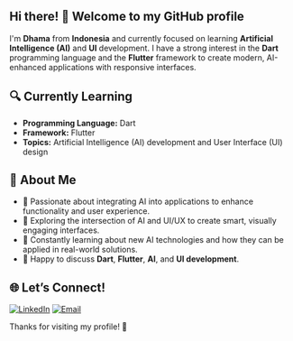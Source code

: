 ## Hi there! 👋 Welcome to my GitHub profile

I'm **Dhama** from **Indonesia** and currently focused on learning **Artificial Intelligence (AI)** and **UI** development. I have a strong interest in the **Dart** programming language and the **Flutter** framework to create modern, AI-enhanced applications with responsive interfaces.

## 🔍 Currently Learning

- **Programming Language:** Dart
- **Framework:** Flutter
- **Topics:** Artificial Intelligence (AI) development and User Interface (UI) design

## 🎯 About Me

- 🌱 Passionate about integrating AI into applications to enhance functionality and user experience.
- 🎨 Exploring the intersection of AI and UI/UX to create smart, visually engaging interfaces.
- 🤖 Constantly learning about new AI technologies and how they can be applied in real-world solutions.
- 💬 Happy to discuss **Dart**, **Flutter**, **AI**, and **UI development**.

## 🌐 Let’s Connect!

[![LinkedIn](https://img.shields.io/badge/LinkedIn-000?style=for-the-badge&logo=linkedin&logoColor=0A66C2)](https://www.linkedin.com/in/dhama-shidqi-putra-12897232a)
[![Email](https://img.shields.io/badge/Email-000?style=for-the-badge&logo=gmail&logoColor=EA4335)](mailto:dhamzk026@gmail.com)

Thanks for visiting my profile! 🚀
